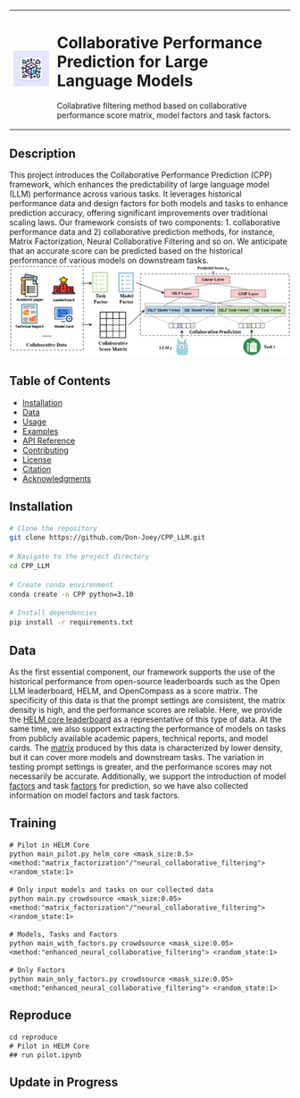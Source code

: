 
<table>
<tr>
  <td><img src="images/logo.jpg" alt="Logo" width="200"></td>
  <td><h1> Collaborative Performance Prediction for Large Language Models</h1><p>Collabrative filtering method based on collaborative performance score matrix, model factors and task factors.</p></td>
</tr>
</table>



## Description
This project introduces the Collaborative Performance Prediction (CPP) framework, which enhances the predictability of large language model (LLM) performance across various tasks. It leverages historical performance data and design factors for both models and tasks to enhance prediction accuracy, offering significant improvements over traditional scaling laws. Our framework consists of two components: 1. collaborative performance data and 2) collaborative prediction methods, for instance, Matrix Factorization, Neural Collaborative Filtering and so on. We anticipate that an accurate score can be predicted based on the historical performance of various models on downstream tasks.
![Figure 1: The Framework of Our CPP](images/framework.png "The Framework of Our CPP")

## Table of Contents
- [Installation](#installation)
- [Data](#data)
- [Usage](#usage)
- [Examples](#examples)
- [API Reference](#api-reference)
- [Contributing](#contributing)
- [License](#license)
- [Citation](#citation)
- [Acknowledgments](#acknowledgments)

## Installation
```bash
# Clone the repository
git clone https://github.com/Don-Joey/CPP_LLM.git

# Navigate to the project directory
cd CPP_LLM

# Create conda environment
conda create -n CPP python=3.10

# Install dependencies
pip install -r requirements.txt
```
## Data
As the first essential component, our framework supports the use of the historical performance from open-source leaderboards such as the Open LLM leaderboard, HELM, and OpenCompass as a score matrix. The specificity of this data is that the prompt settings are consistent, the matrix density is high, and the performance scores are reliable. Here, we provide the [HELM core leaderboard](https://github.com/Don-Joey/CPP_LLM/blob/main/data/helm_core.csv) as a representative of this type of data. At the same time, we also support extracting the performance of models on tasks from publicly available academic papers, technical reports, and model cards. The [matrix](https://github.com/Don-Joey/CPP_LLM/blob/main/data/crowdsource_performance.csv) produced by this data is characterized by lower density, but it can cover more models and downstream tasks. The variation in testing prompt settings is greater, and the performance scores may not necessarily be accurate. Additionally, we support the introduction of model [factors](https://github.com/Don-Joey/CPP_LLM/blob/main/data/model_feature.csv) and task [factors](https://github.com/Don-Joey/CPP_LLM/blob/main/data/benchmark_feature.csv) for prediction, so we have also collected information on model factors and task factors.

## Training
```
# Pilot in HELM Core
python main_pilot.py helm_core <mask_size:0.5> <method:"matrix_factorization"/"neural_collaborative_filtering"> <random_state:1>

# Only input models and tasks on our collected data
python main.py crowdsource <mask_size:0.05> <method:"matrix_factorization"/"neural_collaborative_filtering"> <random_state:1>

# Models, Tasks and Factors
python main_with_factors.py crowdsource <mask_size:0.05> <method:"enhanced_neural_collaborative_filtering"> <random_state:1>

# Only Factors
python main_only_factors.py crowdsource <mask_size:0.05> <method:"enhanced_neural_collaborative_filtering"> <random_state:1>

```
## Reproduce
```
cd reproduce
# Pilot in HELM Core
## run pilot.ipynb
```

## Update in Progress

